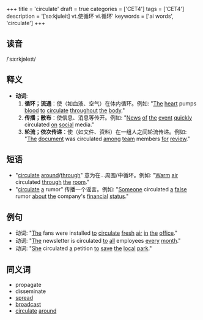 +++
title = 'circulate'
draft = true
categories = ['CET4']
tags = ['CET4']
description = '[ˈsəːkjuleit] vt.使循环 vi.循环'
keywords = ['ai words', 'circulate']
+++

## 读音
/ˈsɜːrkjəleɪt/

## 释义
- **动词**:
  1. **循环；流通**：使（如血液、空气）在体内循环。例如: "[The](/zh/post/the/) [heart](/zh/post/heart/) pumps [blood](/zh/post/blood/) [to](/zh/post/to/) [circulate](/zh/post/circulate/) [throughout](/zh/post/throughout/) [the](/zh/post/the/) [body](/zh/post/body/)."
  2. **传播；散布**：使信息、消息等传开。例如: "[News](/zh/post/news/) [of](/zh/post/of/) [the](/zh/post/the/) [event](/zh/post/event/) [quickly](/zh/post/quickly/) circulated [on](/zh/post/on/) [social](/zh/post/social/) media."
  3. **轮流；依次传递**：使（如文件、资料）在一组人之间轮流传递。例如: "[The](/zh/post/the/) [document](/zh/post/document/) was circulated [among](/zh/post/among/) [team](/zh/post/team/) members [for](/zh/post/for/) [review](/zh/post/review/)."

## 短语
- "[circulate](/zh/post/circulate/) [around](/zh/post/around/)/[through](/zh/post/through/)" 意为在...周围/中循环。例如: "[Warm](/zh/post/warm/) [air](/zh/post/air/) circulated [through](/zh/post/through/) [the](/zh/post/the/) [room](/zh/post/room/)."
- "[circulate](/zh/post/circulate/) [a](/zh/post/a/) rumor" 传播一个谣言。例如: "[Someone](/zh/post/someone/) circulated [a](/zh/post/a/) [false](/zh/post/false/) rumor [about](/zh/post/about/) [the](/zh/post/the/) company's [financial](/zh/post/financial/) [status](/zh/post/status/)."

## 例句
- 动词: "[The](/zh/post/the/) fans were installed [to](/zh/post/to/) [circulate](/zh/post/circulate/) [fresh](/zh/post/fresh/) [air](/zh/post/air/) [in](/zh/post/in/) [the](/zh/post/the/) [office](/zh/post/office/)."
- 动词: "[The](/zh/post/the/) newsletter is circulated [to](/zh/post/to/) [all](/zh/post/all/) employees [every](/zh/post/every/) [month](/zh/post/month/)."
- 动词: "[She](/zh/post/she/) circulated [a](/zh/post/a/) petition [to](/zh/post/to/) [save](/zh/post/save/) [the](/zh/post/the/) [local](/zh/post/local/) [park](/zh/post/park/)."

## 同义词
- propagate
- disseminate
- [spread](/zh/post/spread/)
- [broadcast](/zh/post/broadcast/)
- [circulate](/zh/post/circulate/) [around](/zh/post/around/)
